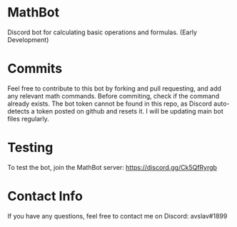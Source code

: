 # MathBot
Discord bot for calculating basic operations and formulas. (Early Development)

# Commits
Feel free to contribute to this bot by forking and pull requesting, and add any relevant math commands. Before commiting, check if the command already exists. The bot token cannot be found in this repo, as Discord auto-detects a token posted on github and resets it. I will be updating main bot files regularly.

# Testing 
To test the bot, join the MathBot server: https://discord.gg/Ck5QfRyrgb

# Contact Info
If you have any questions, feel free to contact me on Discord: avslav#1899
